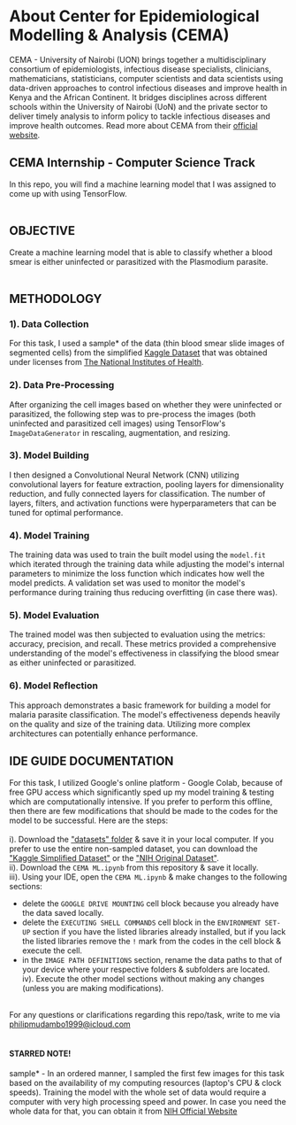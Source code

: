 # About Center for Epidemiological Modelling & Analysis (CEMA)
CEMA - University of Nairobi (UON) brings together a multidisciplinary consortium of epidemiologists, infectious disease specialists, clinicians, mathematicians, statisticians, computer scientists and data scientists using data-driven approaches to control infectious diseases and improve health in Kenya and the African Continent. It bridges disciplines across different schools within the University of Nairobi (UoN) and the private sector to deliver timely analysis to inform policy to tackle infectious diseases and improve health outcomes. Read more about CEMA from their [official website](https://cema-africa.uonbi.ac.ke/).
 
 ## CEMA Internship - Computer Science Track
 In this repo, you will find a machine learning model that I was assigned to come up with using TensorFlow.<br><br>
 ## OBJECTIVE<br>
 Create a machine learning model that is able to classify whether a blood smear is either uninfected or parasitized with the Plasmodium parasite.<br><br> 
 ## METHODOLOGY<br>
 ### 1). Data Collection<br>
For this task, I used a sample* of the data (thin blood smear slide images of segmented cells) from the simplified [Kaggle Dataset](https://www.kaggle.com/datasets/iarunava/cell-images-for-detecting-malaria) that was obtained under licenses from [The National Institutes of Health](https://lhncbc.nlm.nih.gov/LHC-downloads/downloads.html#malaria-datasets). <br>
### 2). Data Pre-Processing<br>
After organizing the cell images based on whether they were uninfected or parasitized, the following step was to pre-process the images (both uninfected and parasitized cell images) using TensorFlow's `ImageDataGenerator` in rescaling, augmentation, and resizing.<br>
### 3). Model Building<br>
I then designed a Convolutional Neural Network (CNN) utilizing convolutional layers for feature extraction, pooling layers for dimensionality reduction, and fully connected layers for classification. The number of layers, filters, and activation functions were hyperparameters that can be tuned for optimal performance.<br>
### 4). Model Training<br>
The training data was used to train the built model using the `model.fit` which iterated through the training data while adjusting the model's internal parameters to minimize the loss function which indicates how well the model predicts. A validation set was used to monitor the model's performance during training thus reducing overfitting (in case there was).<br>
### 5). Model Evaluation<br>
The trained model was then subjected to evaluation using the metrics: accuracy, precision, and recall. These metrics provided a comprehensive understanding of the model's effectiveness in classifying the blood smear as either uninfected or parasitized.<br>
### 6). Model Reflection<br>
This approach demonstrates a basic framework for building a model for malaria parasite classification. The model's effectiveness depends heavily on the quality and size of the training data. Utilizing more complex architectures can potentially enhance performance.

 ## IDE GUIDE DOCUMENTATION
 For this task, I utilized Google's online platform - Google Colab, because of free GPU access which significantly sped up my model training & testing which are computationally intensive. If you prefer to perform this offline, then there are few modifications that should be made to the codes for the model to be successful. Here are the steps:<br><br>
i). Download the ["datasets" folder](https://drive.google.com/drive/folders/1z_0JfgpLw0IgjNx68NjElKwohd_0LzbP?usp=drive_link) & save it in your local computer. If you prefer to use the entire non-sampled dataset, you can download the ["Kaggle Simplified Dataset"](https://www.kaggle.com/datasets/iarunava/cell-images-for-detecting-malaria) or the ["NIH Original Dataset"](https://data.lhncbc.nlm.nih.gov/public/Malaria/NIH-NLM-ThinBloodSmearsPf/index.html).<br>
ii). Download the `CEMA ML.ipynb` from this repository & save it locally.<br>
iii). Using your IDE, open the `CEMA ML.ipynb` & make changes to the following sections:<br>
- delete the `GOOGLE DRIVE MOUNTING` cell block because you already have the data saved locally.<br>
- delete the `EXECUTING SHELL COMMANDS` cell block in the `ENVIRONMENT SET-UP` section if you have the listed libraries already installed, but if you lack the listed libraries remove the `!` mark from the codes in the cell block & execute the cell.<br>
- in the `IMAGE PATH DEFINITIONS` section, rename the data paths to that of your device where your respective folders & subfolders are located.<br>
iv). Execute the other model sections without making any changes (unless you are making modifications).<br><br>

For any questions or clarifications regarding this repo/task, write to me via philipmudambo1999@icloud.com<br><br>

#### STARRED NOTE!<br>
sample* - In an ordered manner, I sampled the first few images for this task based on the availability of my computing resources (laptop's CPU & clock speeds). Training the model with the whole set of data would require a computer with very high processing speed and power. In case you need the whole data for that, you can obtain it from [NIH Official Website](https://lhncbc.nlm.nih.gov/LHC-research/LHC-projects/image-processing/malaria-datasheet.html)
